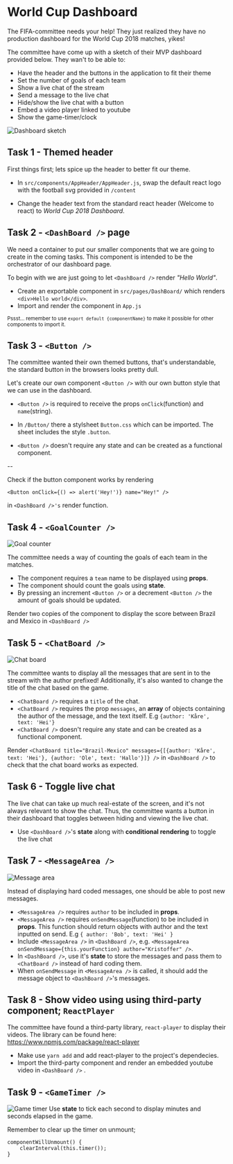 # World Cup Dashboard

The FIFA-committee needs your help! They just realized they have no production dashboard for the World Cup 2018 matches, yikes!

The committee have come up with a sketch of their MVP dashboard provided below. They wan't to be able to:
* Have the header and the buttons in the application to fit their theme
* Set the number of goals of each team
* Show a live chat of the stream
* Send a message to the live chat
* Hide/show the live chat with a button
* Embed a video player linked to youtube
* Show the game-timer/clock

![Dashboard sketch](src/content/dashboard_sketch.png?raw=true "Dashboard sketch")

## Task 1 - Themed header

First things first; lets spice up the header to better fit our theme.

* In `src/components/AppHeader/AppHeader.js`, swap the default react logo with the football svg provided in `/content`

* Change the header text from the standard react header (Welcome to react) to _World Cup 2018 Dashboard_.

## Task 2 - ``<DashBoard />`` page
We need a container to put our smaller components that we are going to create in the coming tasks. This component is intended to be the orchestrator of our dashboard page.
 
To begin with we are just going to let `<DashBoard />` render _"Hello World"_.

* Create an exportable component in `src/pages/DashBoard/` which renders ``<div>Hello world</div>``.
* Import and render the component in `App.js`

<small>Pssst... remember to use `export default {componentName}` to make it possible for other components to import it.</small>

## Task 3 - ```<Button />```
The committee wanted their own themed buttons, that's understandable, the standard button in the browsers looks pretty dull. 

Let's create our own component ```<Button />``` with our own button style that we can use in the dashboard.

* ```<Button />``` is required to receive the props ```onClick```(function) and ```name```(string).

* In `/Button/` there a stylsheet `Button.css` which can be imported. The sheet includes the style `.button`.
* `<Button />` doesn't require any state and can be created as a functional component.

-- 

Check if the button component works by rendering
```
<Button onClick={() => alert('Hey!')} name="Hey!" />
```
in `<DashBoard />'s` render function.

## Task 4 - ``<GoalCounter />``
![Goal counter](src/content/goal_counter.png?raw=true "Goal counter") 

The committee needs a way of counting the goals of each team in the matches.

* The component requires a `team` name to be displayed using <strong>props</strong>.
* The component should count the goals using <strong>state</strong>.
* By pressing an increment ``<Button />`` or a decrement ``<Button />`` the amount of goals should be updated.

Render two copies of the component to display the score between Brazil and Mexico in ```<DashBoard />```

## Task 5 - ``<ChatBoard />``
![Chat board](src/content/chat_board.png?raw=true "Chat board")

The committee wants to display all the messages that are sent in to the stream with the author prefixed! Additionally, it's also wanted to change the title of the chat based on the game.

* `<ChatBoard />` requires a `title` of the chat.
* `<ChatBoard />` requires the prop `messages`, an <strong>array</strong> of objects containing the author of the message, and the text itself. E.g
`{author: 'Kåre', text: 'Hei'}`
* `<ChatBoard />` doesn't require any state and can be created as a functional component.

Render ```<ChatBoard title="Brazil-Mexico" messages={[{author: 'Kåre', text: 'Hei'}, {author: 'Ole', text: 'Hallo'}]} />``` in `<DashBoard />` to check that the chat board works as expected.

## Task 6 - Toggle live chat
The live chat can take up much real-estate of the screen, and it's not always relevant to show the chat. Thus, the committee wants a button in their dashboard that toggles between hiding and viewing the live chat.
* Use `<DashBoard />`'s <strong>state</strong> along with <strong>conditional rendering</strong> to toggle the live chat

## Task 7 - ``<MessageArea />``
![Message area](src/content/message_area.png?raw=true "Message area") 

Instead of displaying hard coded messages, one should be able to post new messages. 

* `<MessageArea />` requires `author` to be included in <strong>props</strong>.
* `<MessageArea />` requires `onSendMessage`(function) to be included in <strong>props</strong>. This function should return objects with author and the text inputted on send. E.g
`{ author: 'Bob', text: 'Hei' }`
* Include `<MessageArea />` in `<DashBoard />`, e.g. `<MessageArea onSendMessage={this.yourFunction} author="Kristoffer" />`. 
* In `<DashBoard />`, use it's <strong>state</strong> to store the messages and pass them to `<ChatBoard />` instead of hard coding them.
* When `onSendMessage` in `<MessageArea />` is called, it should add the message object to `<DashBoard />`'s messages.

## Task 8 - Show video using using third-party component; ``ReactPlayer``
The committee have found a third-party library, `react-player` to display their videos. The library can be found here:
https://www.npmjs.com/package/react-player

* Make use `yarn add` and add react-player to the project's dependecies.
* Import the third-party component and render an embedded youtube video in `<DashBoard />` .

## Task 9 - ``<GameTimer />``
![Game timer](src/content/game_timer.png?raw=true "Game timer") 
Use <strong>state</strong> to tick each second to display minutes and seconds elapsed in the game.

Remember to clear up the timer on unmount;

```  
componentWillUnmount() {
    clearInterval(this.timer());
}
```

